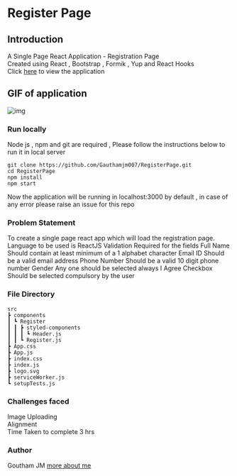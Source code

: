 # Register Page

## Introduction

A Single Page React Application - Registration Page <br/>
Created using React , Bootstrap , Formik , Yup and React Hooks <br/>
Click [here](https://gauthamjm007.github.io/RegisterPage/) to view the application


## GIF of application

![img](register.gif)

### Run locally


Node js , npm and git are required , Please follow the instructions below to run it in local server
```
git clone https://github.com/Gauthamjm007/RegisterPage.git
cd RegisterPage
npm install
npm start
```
Now the application will be running in localhost:3000 by default , in case of any error please raise an issue for this repo

### Problem Statement

To create a single page react app which will load the registration page.
Language to be used is ReactJS
Validation Required for the fields
Full Name
Should contain at least minimum of a 1 alphabet character
Email ID
Should be a valid email address
Phone Number
Should be a valid 10 digit phone number
Gender
Any one should be selected always
I Agree Checkbox
Should be selected compulsory by the user

### File Directory

```
src
┣ components
┃ ┗ Register
┃ ┃ ┣ styled-components
┃ ┃ ┃ ┗ Header.js
┃ ┃ ┗ Register.js
┣ App.css
┣ App.js
┣ index.css
┣ index.js
┣ logo.svg
┣ serviceWorker.js
┗ setupTests.js
```

### Challenges faced

Image Uploading <br/>
Alignment <br/>
Time Taken to complete 3 hrs <br/>

### Author

Goutham JM [more about me](https://gauthamjm007.github.io/portfolio/)
